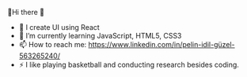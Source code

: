 👋Hi there 👋
- 🔭 I create UI using React
- 🌱 I’m currently learning JavaScript, HTML5, CSS3
- 📫 How to reach me:  https://www.linkedin.com/in/pelin-idil-güzel-563265240/
- ⚡ I like playing basketball and conducting research besides coding.


<!--
**idillpelinn/idillpelinn** is a ✨ _special_ ✨ repository because its `README.md` (this file) appears on your GitHub profile.

Here are some ideas to get you started:

- 🔭 I’m currently working on ...
- 🌱 I’m currently learning ...
- 👯 I’m looking to collaborate on ...
- 🤔 I’m looking for help with ...
- 💬 Ask me about ...
- 📫 How to reach me: ...
- 😄 Pronouns: ...
- ⚡ Fun fact: ...
-->
